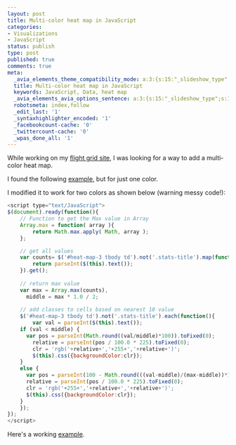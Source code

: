 ```yaml
---
layout: post
title: Multi-color heat map in JavaScript
categories:
- Visualizations
- JavaScript
status: publish
type: post
published: true
comments: true
meta:
  _avia_elements_theme_compatibility_mode: a:3:{s:15:"_slideshow_type";s:11:"fade_slider";s:19:"_slideshow_autoplay";s:5:"false";s:19:"_slideshow_duration";s:1:"5";}
  title: Multi-color heat map in JavaScript
  keywords: JavaScript, Data, heat map
  _avia_elements_avia_options_sentence: a:3:{s:15:"_slideshow_type";s:11:"fade_slider";s:19:"_slideshow_autoplay";s:5:"false";s:19:"_slideshow_duration";s:1:"5";}
  robotsmeta: index,follow
  _edit_last: '1'
  _syntaxhighlighter_encoded: '1'
  _facebookcount-cache: '0'
  _twittercount-cache: '0'
  _wpas_done_all: '1'
---
```

While working on my <a href="http://flightgrid.herokuapp.com/">flight grid site</a>, I was looking for a way to add a multi-color heat map.

I found the following <a href="http://www.designchemical.com/blog/index.php/jquery/jquery-tutorial-create-a-flexible-data-heat-map/">example</a>, but for just one color.

I modified it to work for two colors as shown below (warning messy code!):

<!--more-->

``` javascript
<script type="text/JavaScript">
$(document).ready(function(){
	// Function to get the Max value in Array
    Array.max = function( array ){
        return Math.max.apply( Math, array );
    };

    // get all values
    var counts= $('#heat-map-3 tbody td').not('.stats-title').map(function() {
        return parseInt($(this).text());
    }).get();
	
	// return max value
	var max = Array.max(counts),
      middle = max * 1.0 / 2;
	
	// add classes to cells based on nearest 10 value
	$('#heat-map-3 tbody td').not('.stats-title').each(function(){
		var val = parseInt($(this).text());
    if (val < middle) {
      var pos = parseInt(Math.round((val/middle)*100)).toFixed(0);
  		relative = parseInt(pos / 100.0 * 225).toFixed(0);
  		clr = 'rgb('+relative+','+255+','+relative+')';
  		$(this).css({backgroundColor:clr});
    }
    else {
      var pos = parseInt(100 - Math.round(((val-middle)/(max-middle))*100)).toFixed(0);
      relative = parseInt(pos / 100.0 * 225).toFixed(0);
      clr = 'rgb('+255+','+relative+','+relative+')';
      $(this).css({backgroundColor:clr});
    }
	});
});
</script>
```

Here's a working <a href="http://www.skalb.com/wp-content/uploads/jquery-data-heat-map.htm">example</a>.
